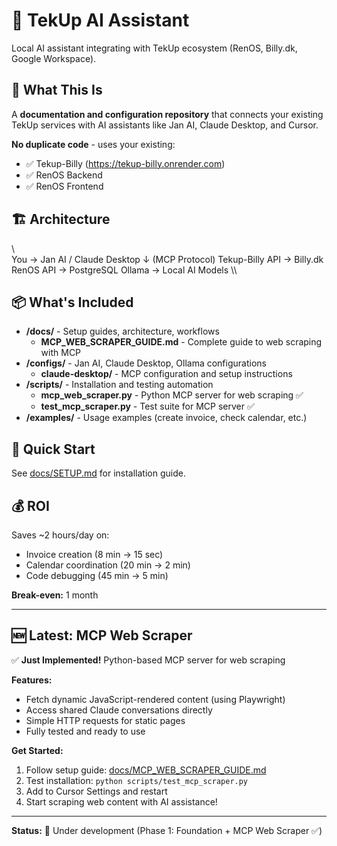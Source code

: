 ﻿# 🤖 TekUp AI Assistant

Local AI assistant integrating with TekUp ecosystem (RenOS, Billy.dk, Google Workspace).

## 🎯 What This Is

A **documentation and configuration repository** that connects your existing TekUp services with AI assistants like Jan AI, Claude Desktop, and Cursor.

**No duplicate code** - uses your existing:
- ✅ Tekup-Billy (https://tekup-billy.onrender.com)
- ✅ RenOS Backend
- ✅ RenOS Frontend

## 🏗️ Architecture

\\\
You → Jan AI / Claude Desktop
         ↓ (MCP Protocol)
    Tekup-Billy API → Billy.dk
    RenOS API → PostgreSQL
    Ollama → Local AI Models
\\\

## 📦 What's Included

- **/docs/** - Setup guides, architecture, workflows
  - **MCP_WEB_SCRAPER_GUIDE.md** - Complete guide to web scraping with MCP
- **/configs/** - Jan AI, Claude Desktop, Ollama configurations
  - **claude-desktop/** - MCP configuration and setup instructions
- **/scripts/** - Installation and testing automation
  - **mcp_web_scraper.py** - Python MCP server for web scraping ✅
  - **test_mcp_scraper.py** - Test suite for MCP server ✅
- **/examples/** - Usage examples (create invoice, check calendar, etc.)

## 🚀 Quick Start

See [docs/SETUP.md](docs/SETUP.md) for installation guide.

## 💰 ROI

Saves ~2 hours/day on:
- Invoice creation (8 min → 15 sec)
- Calendar coordination (20 min → 2 min)
- Code debugging (45 min → 5 min)

**Break-even:** 1 month

---

## 🆕 Latest: MCP Web Scraper

✅ **Just Implemented!** Python-based MCP server for web scraping

**Features:**
- Fetch dynamic JavaScript-rendered content (using Playwright)
- Access shared Claude conversations directly
- Simple HTTP requests for static pages
- Fully tested and ready to use

**Get Started:**
1. Follow setup guide: [docs/MCP_WEB_SCRAPER_GUIDE.md](docs/MCP_WEB_SCRAPER_GUIDE.md)
2. Test installation: `python scripts/test_mcp_scraper.py`
3. Add to Cursor Settings and restart
4. Start scraping web content with AI assistance!

---

**Status:** 🚧 Under development (Phase 1: Foundation + MCP Web Scraper ✅)
